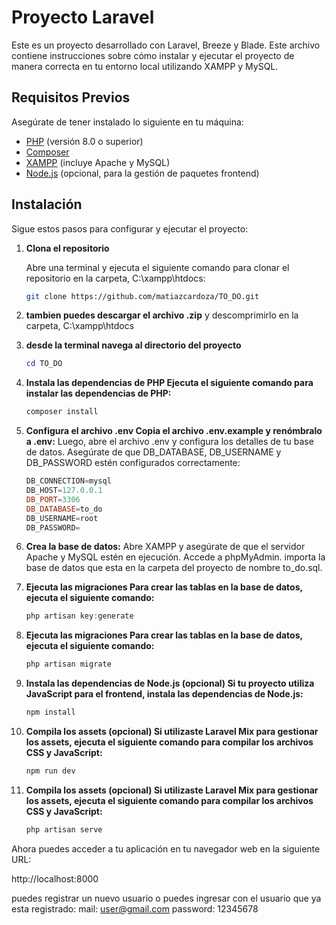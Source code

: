 # Proyecto Laravel

Este es un proyecto desarrollado con Laravel, Breeze y Blade. Este archivo contiene instrucciones sobre cómo instalar y ejecutar el proyecto de manera correcta en tu entorno local utilizando XAMPP y MySQL.

## Requisitos Previos

Asegúrate de tener instalado lo siguiente en tu máquina:

- [PHP](https://www.php.net/downloads) (versión 8.0 o superior)
- [Composer](https://getcomposer.org/download/)
- [XAMPP](https://www.apachefriends.org/index.html) (incluye Apache y MySQL)
- [Node.js](https://nodejs.org/en/download/) (opcional, para la gestión de paquetes frontend)

## Instalación

Sigue estos pasos para configurar y ejecutar el proyecto:

1. **Clona el repositorio**

   Abre una terminal y ejecuta el siguiente comando para clonar el repositorio en la carpeta, C:\xampp\htdocs:

   ```bash
   git clone https://github.com/matiazcardoza/TO_DO.git

2. **tambien puedes descargar el archivo .zip**
    y descomprimirlo en la carpeta, C:\xampp\htdocs

3. **desde la terminal navega al directorio del proyecto**
    ```powershell
   cd TO_DO

4. **Instala las dependencias de PHP Ejecuta el siguiente comando para instalar las dependencias de PHP:**
    ```powershell
   composer install

5. **Configura el archivo .env Copia el archivo .env.example y renómbralo a .env:**
Luego, abre el archivo .env y configura los detalles de tu base de datos. Asegúrate de que DB_DATABASE, DB_USERNAME y DB_PASSWORD estén configurados correctamente:
    ```powershell
    DB_CONNECTION=mysql
    DB_HOST=127.0.0.1
    DB_PORT=3306
    DB_DATABASE=to_do
    DB_USERNAME=root
    DB_PASSWORD=

6. **Crea la base de datos:**
Abre XAMPP y asegúrate de que el servidor Apache y MySQL estén en ejecución.
Accede a phpMyAdmin.
importa la base de datos que esta en la carpeta del proyecto de nombre to_do.sql.
7. **Ejecuta las migraciones Para crear las tablas en la base de datos, ejecuta el siguiente comando:**
    ```powershell
   php artisan key:generate

8. **Ejecuta las migraciones Para crear las tablas en la base de datos, ejecuta el siguiente comando:**
    ```powershell
   php artisan migrate

9. **Instala las dependencias de Node.js (opcional) Si tu proyecto utiliza JavaScript para el frontend, instala las dependencias de Node.js:**
    ```powershell
   npm install

10. **Compila los assets (opcional) Si utilizaste Laravel Mix para gestionar los assets, ejecuta el siguiente comando para compilar los archivos CSS y JavaScript:**
    ```powershell
    npm run dev
    
9. **Compila los assets (opcional) Si utilizaste Laravel Mix para gestionar los assets, ejecuta el siguiente comando para compilar los archivos CSS y JavaScript:**
    ```powershell
   php artisan serve

Ahora puedes acceder a tu aplicación en tu navegador web en la siguiente URL:

   http://localhost:8000


puedes registrar un nuevo usuario o puedes ingresar con el usuario que ya esta registrado:
mail:
user@gmail.com
password:
12345678
